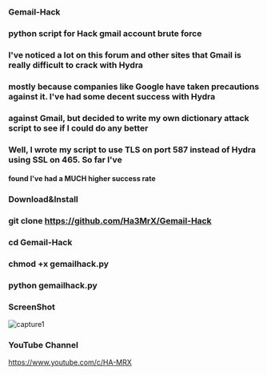 ### Gemail-Hack

### python script for Hack gmail account brute force 

### I've noticed a lot on this forum and other sites that Gmail is really difficult to crack with Hydra
### mostly because companies like Google have taken precautions against it. I've had some decent success with Hydra 
### against Gmail, but decided to write my own dictionary attack script to see if I could do any better
### Well, I wrote my script to use TLS on port 587 instead of Hydra using SSL on 465. So far I've 
#### found I've had a MUCH higher success rate

### Download&Install

### git clone https://github.com/Ha3MrX/Gemail-Hack
    
### cd Gemail-Hack

### chmod +x gemailhack.py

### python gemailhack.py

### ScreenShot

![capture1](https://user-images.githubusercontent.com/33704360/38995760-7b25ec4c-439e-11e8-9430-c33bd9b1f5b4.PNG)

### YouTube Channel

https://www.youtube.com/c/HA-MRX
